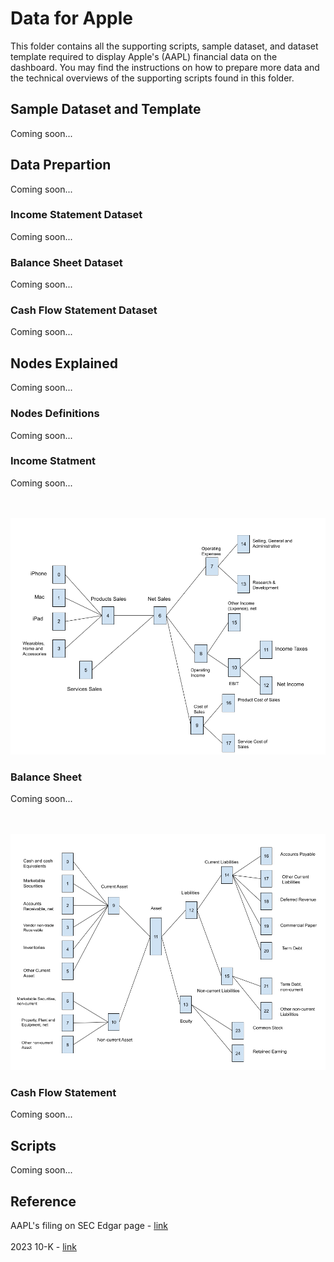 # Data for Apple
This folder contains all the supporting scripts, sample dataset, and dataset template required to display Apple's (AAPL) financial data on the dashboard. You may find the instructions on how to prepare more data and the technical overviews of the supporting scripts found in this folder.

## Sample Dataset and Template
Coming soon...

## Data Prepartion
Coming soon...

### Income Statement Dataset
Coming soon...

### Balance Sheet Dataset
Coming soon...

### Cash Flow Statement Dataset
Coming soon...

## Nodes Explained
Coming soon...

### Nodes Definitions
Coming soon...

### Income Statment
Coming soon...

<br><br>
<img src=Images/aapl_inc_sankey.png>

### Balance Sheet
Coming soon...

<br><br>
<img src=Images/aapl_balsht_sankey.png>

### Cash Flow Statement
Coming soon...

## Scripts
Coming soon...

## Reference
AAPL's filing on SEC Edgar page - <a href="https://www.sec.gov/edgar/browse/?CIK=320193&owner=exclude">link</a>
<br><br>
2023 10-K - <a href="https://www.sec.gov/Archives/edgar/data/320193/000032019323000106/aapl-20230930.htm">link</a>
